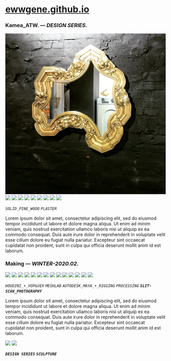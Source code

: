 
# [ewwgene.github.io](https://ewwgene.github.io/)
### Kamea_ATW. — _DESIGN SERIES._
[![Kamea_ATW](/100.jpg)](https://ewwgene.github.io/Kamea_ATW/Carousel)<a href="https://ewwgene.github.io/Kamea_ATW/Carousel/#107"><img src="https://ewwgene.github.io/Kamea_ATW/107.jpg" height="66"></a> <a href="https://ewwgene.github.io/Kamea_ATW/Carousel/#109"><img src="https://ewwgene.github.io/Kamea_ATW/109.jpg" height="66"></a> <a href="https://ewwgene.github.io/Kamea_ATW/Carousel/#111"><img src="https://ewwgene.github.io/Kamea_ATW/111.jpg" height="66"></a> <a href="https://ewwgene.github.io/Kamea_ATW/Carousel/#113"><img src="https://ewwgene.github.io/Kamea_ATW/113.jpg" height="66"></a> <a href="https://ewwgene.github.io/Kamea_ATW/Carousel/#115"><img src="https://ewwgene.github.io/Kamea_ATW/115.jpg" height="66"></a> <a href="https://ewwgene.github.io/Kamea_ATW/Carousel/#116"><img src="https://ewwgene.github.io/Kamea_ATW/116.jpg" height="66"></a> <a href="https://ewwgene.github.io/Kamea_ATW/Carousel/#117"><img src="https://ewwgene.github.io/Kamea_ATW/117.jpg" height="66"></a> <a href="https://ewwgene.github.io/Kamea_ATW/Carousel/#118"><img src="https://ewwgene.github.io/Kamea_ATW/118.jpg" height="66"></a> <a href="https://ewwgene.github.io/Kamea_ATW/Carousel/#119"><img src="https://ewwgene.github.io/Kamea_ATW/119.jpg" height="66"></a> 

_`SOLID_PINE_WOOD`_ _`PLASTER`_ 

Lorem ipsum dolor sit amet, consectetur adipiscing elit, sed do eiusmod tempor incididunt ut labore et dolore magna aliqua. Ut enim ad minim veniam, quis nostrud exercitation ullamco laboris nisi ut aliquip ex ea commodo consequat. Duis aute irure dolor in reprehenderit in voluptate velit esse cillum dolore eu fugiat nulla pariatur. Excepteur sint occaecat cupidatat non proident, sunt in culpa qui officia deserunt mollit anim id est laborum.

### Making — _WINTER-2020.02._
<a href="https://ewwgene.github.io/Kamea_ATW/Carousel/#201m"><img src="https://ewwgene.github.io/Kamea_ATW/Making/201.jpg" height="66"></a> <a href="https://ewwgene.github.io/Kamea_ATW/Carousel/#202m"><img src="https://ewwgene.github.io/Kamea_ATW/Making/202.jpg" height="66"></a> <a href="https://ewwgene.github.io/Kamea_ATW/Carousel/#203m"><img src="https://ewwgene.github.io/Kamea_ATW/Making/203.jpg" height="66"></a> <a href="https://ewwgene.github.io/Kamea_ATW/Carousel/#205m"><img src="https://ewwgene.github.io/Kamea_ATW/Making/205.jpg" height="66"></a> <a href="https://ewwgene.github.io/Kamea_ATW/Carousel/#303m"><img src="https://ewwgene.github.io/Kamea_ATW/Making/303.jpg" height="66"></a> <a href="https://ewwgene.github.io/Kamea_ATW/Carousel/#305m"><img src="https://ewwgene.github.io/Kamea_ATW/Making/305.jpg" height="66"></a> <a href="https://ewwgene.github.io/Kamea_ATW/Carousel/#307m"><img src="https://ewwgene.github.io/Kamea_ATW/Making/307.jpg" height="66"></a> <a href="https://ewwgene.github.io/Kamea_ATW/Carousel/#309m"><img src="https://ewwgene.github.io/Kamea_ATW/Making/309.jpg" height="66"></a> <a href="https://ewwgene.github.io/Kamea_ATW/Carousel/#401m"><img src="https://ewwgene.github.io/Kamea_ATW/Making/401.jpg" height="66"></a> <a href="https://ewwgene.github.io/Kamea_ATW/Carousel/#403m"><img src="https://ewwgene.github.io/Kamea_ATW/Making/403.jpg" height="66"></a> <a href="https://ewwgene.github.io/Kamea_ATW/Carousel/#503m"><img src="https://ewwgene.github.io/Kamea_ATW/Making/503.jpg" height="66"></a> <a href="https://ewwgene.github.io/Kamea_ATW/Carousel/#505m"><img src="https://ewwgene.github.io/Kamea_ATW/Making/505.jpg" height="66"></a> <a href="https://ewwgene.github.io/Kamea_ATW/Carousel/#507m"><img src="https://ewwgene.github.io/Kamea_ATW/Making/507.jpg" height="66"></a> <a href="https://ewwgene.github.io/Kamea_ATW/Carousel/#509m"><img src="https://ewwgene.github.io/Kamea_ATW/Making/509.jpg" height="66"></a>  

_`HOUDINI_+_VOP&VEX`_ _`MESHLAB`_ _`AUTODESK_MAYA_+_RIGGING`_ _`PROCESSING`_  _**`SLIT-SCAN_PHOTOGRAPHY`**_ 

Lorem ipsum dolor sit amet, consectetur adipiscing elit, sed do eiusmod tempor incididunt ut labore et dolore magna aliqua. Ut enim ad minim veniam, quis nostrud exercitation ullamco laboris nisi ut aliquip ex ea commodo consequat. Duis aute irure dolor in reprehenderit in voluptate velit esse cillum dolore eu fugiat nulla pariatur. Excepteur sint occaecat cupidatat non proident, sunt in culpa qui officia deserunt mollit anim id est laborum.

<a href="https://ewwgene.github.io/Kamea_ATW/Carousel/#311"><img src="https://ewwgene.github.io/Kamea_ATW/311.jpg" height="66"></a> <a href="https://ewwgene.github.io/Kamea_ATW/Carousel/#313"><img src="https://ewwgene.github.io/Kamea_ATW/313.jpg" height="66"></a> 

_**`DESIGN SERIES`**_ _**`SCULPTURE`**_ 
